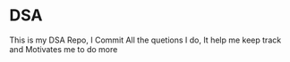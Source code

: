 # DSA
This is my DSA Repo, I Commit All the quetions I do, It help me keep track and Motivates me to do more
